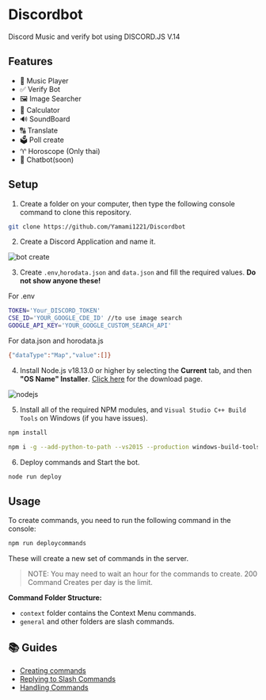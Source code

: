 # Discordbot

Discord Music and verify bot using DISCORD.JS V.14

## Features
- 🎵 Music Player
- ✅ Verify Bot
- 🖼️ Image Searcher
- 🧮 Calculator
- 🔊 SoundBoard
- 🔠 Translate
- 🗳️ Poll create
- ♈ Horoscope (Only thai)
- 💬 Chatbot(soon)

## Setup
1. Create a folder on your computer, then type the following console command to clone this repository.
```bash
git clone https://github.com/Yamami1221/Discordbot
```

2. Create a Discord Application and name it.

![bot create](https://i.imgur.com/luHPTGL.png "Step 2")

3. Create `.env`,`horodata.json` and `data.json` and fill the required values. **Do not show anyone these!**

For .env
```bash
TOKEN='Your_DISCORD_TOKEN'
CSE_ID='YOUR_GOOGLE_CDE_ID' //to use image search
GOOGLE_API_KEY='YOUR_GOOGLE_CUSTOM_SEARCH_API'
```
For data.json and horodata.js
```bash
{"dataType":"Map","value":[]}
```

4. Install Node.js v18.13.0 or higher by selecting the **Current** tab, and then **"OS Name" Installer**. [Click here](https://nodejs.org/en/download/current/) for the download page.

![nodejs](https://i.imgur.com/mtJcz5E.png "Step 4")

5. Install all of the required NPM modules, and `Visual Studio C++ Build Tools` on Windows (if you have issues).
```bash
npm install
```

```bash
npm i -g --add-python-to-path --vs2015 --production windows-build-tools
```

6. Deploy commands and Start the bot.
```bash
node run deploy
```

## Usage

To create commands, you need to run the following command in the console:
```bash
npm run deploycommands
```

These will create a new set of commands in the server.

> NOTE: You may need to wait an hour for the commands to create. 200 Command Creates per day is the limit.

**Command Folder Structure:**
- `context` folder contains the Context Menu commands.
- `general` and other folders are slash commands.
## 📚 Guides
- [Creating commands](https://discordjs.guide/creating-your-bot/slash-commands.html)
- [Replying to Slash Commands](https://discordjs.guide/slash-commands/response-methods.html)
- [Handling Commands](https://discordjs.guide/creating-your-bot/event-handling.html)

